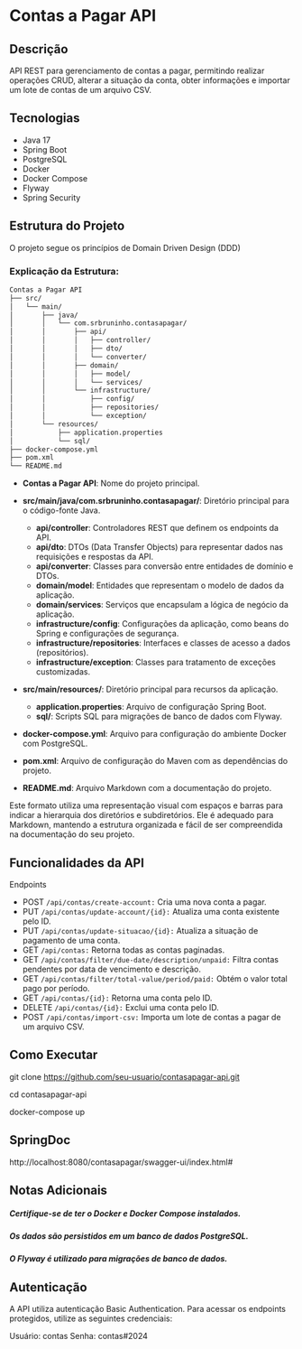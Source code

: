 # Contas a Pagar API

## Descrição
API REST para gerenciamento de contas a pagar, permitindo realizar operações CRUD, alterar a situação da conta, obter informações e importar um lote de contas de um arquivo CSV.

## Tecnologias
- Java 17
- Spring Boot
- PostgreSQL
- Docker
- Docker Compose
- Flyway
- Spring Security

## Estrutura do Projeto
O projeto segue os princípios de Domain Driven Design (DDD)


### Explicação da Estrutura:
``` bash
Contas a Pagar API
├── src/
│   └── main/
│       ├── java/
│       │   └── com.srbruninho.contasapagar/
│       │       ├── api/
│       │       │   ├── controller/
│       │       │   ├── dto/
│       │       │   └── converter/
│       │       ├── domain/
│       │       │   ├── model/
│       │       │   └── services/
│       │       └── infrastructure/
│       │           ├── config/
│       │           ├── repositories/
│       │           └── exception/
│       └── resources/
│           ├── application.properties
│           └── sql/
├── docker-compose.yml
├── pom.xml
└── README.md

``` 
- **Contas a Pagar API**: Nome do projeto principal.

- **src/main/java/com.srbruninho.contasapagar/**: Diretório principal para o código-fonte Java.
    - **api/controller**: Controladores REST que definem os endpoints da API.
    - **api/dto**: DTOs (Data Transfer Objects) para representar dados nas requisições e respostas da API.
    - **api/converter**: Classes para conversão entre entidades de domínio e DTOs.
    - **domain/model**: Entidades que representam o modelo de dados da aplicação.
    - **domain/services**: Serviços que encapsulam a lógica de negócio da aplicação.
    - **infrastructure/config**: Configurações da aplicação, como beans do Spring e configurações de segurança.
    - **infrastructure/repositories**: Interfaces e classes de acesso a dados (repositórios).
    - **infrastructure/exception**: Classes para tratamento de exceções customizadas.

- **src/main/resources/**: Diretório principal para recursos da aplicação.
    - **application.properties**: Arquivo de configuração Spring Boot.
    - **sql/**: Scripts SQL para migrações de banco de dados com Flyway.

- **docker-compose.yml**: Arquivo para configuração do ambiente Docker com PostgreSQL.

- **pom.xml**: Arquivo de configuração do Maven com as dependências do projeto.

- **README.md**: Arquivo Markdown com a documentação do projeto.

Este formato utiliza uma representação visual com espaços e barras para indicar a hierarquia dos diretórios e subdiretórios. Ele é adequado para Markdown, mantendo a estrutura organizada e fácil de ser compreendida na documentação do seu projeto.





## Funcionalidades da API
Endpoints
- POST `/api/contas/create-account:` Cria uma nova conta a pagar.
- PUT `/api/contas/update-account/{id}:` Atualiza uma conta existente pelo ID.
- PUT `/api/contas/update-situacao/{id}:` Atualiza a situação de pagamento de uma conta.
- GET `/api/contas:` Retorna todas as contas paginadas.
- GET `/api/contas/filter/due-date/description/unpaid:` Filtra contas pendentes por data de vencimento e descrição.
- GET `/api/contas/filter/total-value/period/paid:` Obtém o valor total pago por período.
- GET `/api/contas/{id}:` Retorna uma conta pelo ID.
- DELETE `/api/contas/{id}:` Exclui uma conta pelo ID.
- POST `/api/contas/import-csv:` Importa um lote de contas a pagar de um arquivo CSV.

## Como Executar

git clone https://github.com/seu-usuario/contasapagar-api.git

cd contasapagar-api

docker-compose up


## SpringDoc

http://localhost:8080/contasapagar/swagger-ui/index.html#

## Notas Adicionais
##### Certifique-se de ter o Docker e Docker Compose instalados.
##### Os dados são persistidos em um banco de dados PostgreSQL.
##### O Flyway é utilizado para migrações de banco de dados.


## Autenticação
A API utiliza autenticação Basic Authentication. 
Para acessar os endpoints protegidos, utilize as seguintes credenciais:

Usuário: contas
Senha: contas#2024